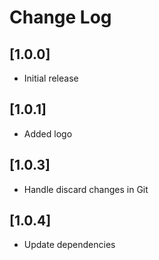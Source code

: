 # Change Log

## [1.0.0]

- Initial release

## [1.0.1]

- Added logo

## [1.0.3]

- Handle discard changes in Git

## [1.0.4]

- Update dependencies
